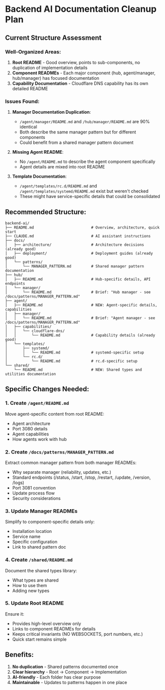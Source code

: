 # Backend AI Documentation Cleanup Plan

## Current Structure Assessment

### Well-Organized Areas:
1. **Root README** - Good overview, points to sub-components, no duplication of implementation details
2. **Component READMEs** - Each major component (hub, agent/manager, hub/manager) has focused documentation
3. **Capability Documentation** - Cloudflare DNS capability has its own detailed README

### Issues Found:

1. **Manager Documentation Duplication**:
   - `/agent/manager/README.md` and `/hub/manager/README.md` are 90% identical
   - Both describe the same manager pattern but for different components
   - Could benefit from a shared manager pattern document

2. **Missing Agent README**:
   - No `/agent/README.md` to describe the agent component specifically
   - Agent details are mixed into root README

3. **Template Documentation**:
   - `/agent/templates/rc.d/README.md` and `/agent/templates/systemd/README.md` exist but weren't checked
   - These might have service-specific details that could be consolidated

## Recommended Structure:

```
backend-ai/
├── README.md                          # Overview, architecture, quick start
├── CLAUDE.md                          # AI assistant instructions
├── docs/
│   ├── architecture/                  # Architecture decisions (already good)
│   ├── deployment/                    # Deployment guides (already good)
│   └── patterns/
│       └── MANAGER_PATTERN.md         # Shared manager pattern documentation
├── hub/
│   ├── README.md                      # Hub-specific details, API endpoints
│   └── manager/
│       └── README.md                  # Brief: "Hub manager - see /docs/patterns/MANAGER_PATTERN.md"
├── agent/
│   ├── README.md                      # NEW: Agent-specific details, capabilities
│   ├── manager/
│   │   └── README.md                  # Brief: "Agent manager - see /docs/patterns/MANAGER_PATTERN.md"
│   ├── capabilities/
│   │   └── cloudflare-dns/
│   │       └── README.md              # Capability details (already good)
│   └── templates/
│       ├── systemd/
│       │   └── README.md              # systemd-specific setup
│       └── rc.d/
│           └── README.md              # rc.d-specific setup
└── shared/
    └── README.md                      # NEW: Shared types and utilities documentation
```

## Specific Changes Needed:

### 1. Create `/agent/README.md`
Move agent-specific content from root README:
- Agent architecture
- Port 3080 details
- Agent capabilities
- How agents work with hub

### 2. Create `/docs/patterns/MANAGER_PATTERN.md`
Extract common manager pattern from both manager READMEs:
- Why separate manager (reliability, updates, etc.)
- Standard endpoints (/status, /start, /stop, /restart, /update, /version, /logs)
- Port 3081 convention
- Update process flow
- Security considerations

### 3. Update Manager READMEs
Simplify to component-specific details only:
- Installation location
- Service name
- Specific configuration
- Link to shared pattern doc

### 4. Create `/shared/README.md`
Document the shared types library:
- What types are shared
- How to use them
- Adding new types

### 5. Update Root README
Ensure it:
- Provides high-level overview only
- Links to component READMEs for details
- Keeps critical invariants (NO WEBSOCKETS, port numbers, etc.)
- Quick start remains simple

## Benefits:
1. **No duplication** - Shared patterns documented once
2. **Clear hierarchy** - Root → Component → Implementation
3. **AI-friendly** - Each folder has clear purpose
4. **Maintainable** - Updates to patterns happen in one place